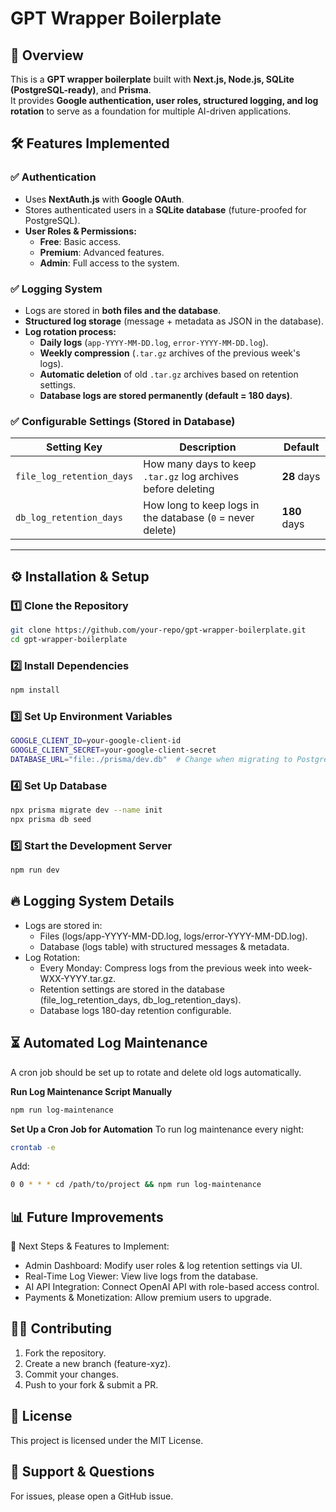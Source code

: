 # GPT Wrapper Boilerplate

## 🚀 Overview
This is a **GPT wrapper boilerplate** built with **Next.js, Node.js, SQLite (PostgreSQL-ready)**, and **Prisma**.  
It provides **Google authentication, user roles, structured logging, and log rotation** to serve as a foundation for multiple AI-driven applications.

## 🛠️ Features Implemented

### ✅ **Authentication**
- Uses **NextAuth.js** with **Google OAuth**.
- Stores authenticated users in a **SQLite database** (future-proofed for PostgreSQL).
- **User Roles & Permissions:**
  - **Free**: Basic access.
  - **Premium**: Advanced features.
  - **Admin**: Full access to the system.

### ✅ **Logging System**
- Logs are stored in **both files and the database**.
- **Structured log storage** (message + metadata as JSON in the database).
- **Log rotation process:**
  - **Daily logs** (`app-YYYY-MM-DD.log`, `error-YYYY-MM-DD.log`).
  - **Weekly compression** (`.tar.gz` archives of the previous week's logs).
  - **Automatic deletion** of old `.tar.gz` archives based on retention settings.
  - **Database logs are stored permanently (default = 180 days)**.

### ✅ **Configurable Settings (Stored in Database)**
| Setting Key            | Description                                           | Default |
|------------------------|-------------------------------------------------------|---------|
| `file_log_retention_days` | How many days to keep `.tar.gz` log archives before deleting | **28** days |
| `db_log_retention_days`   | How long to keep logs in the database (`0` = never delete)  | **180** days |

---

## ⚙️ **Installation & Setup**

### **1️⃣ Clone the Repository**
```bash
git clone https://github.com/your-repo/gpt-wrapper-boilerplate.git
cd gpt-wrapper-boilerplate
```

### **2️⃣ Install Dependencies**
```bash
npm install
```
### **3️⃣ Set Up Environment Variables**
```bash
GOOGLE_CLIENT_ID=your-google-client-id
GOOGLE_CLIENT_SECRET=your-google-client-secret
DATABASE_URL="file:./prisma/dev.db"  # Change when migrating to PostgreSQL
```

### **4️⃣ Set Up Database**
```bash
npx prisma migrate dev --name init
npx prisma db seed
```
### **5️⃣ Start the Development Server**
```bash
npm run dev
```

## **🔥 Logging System Details**
- Logs are stored in:
    - Files (logs/app-YYYY-MM-DD.log, logs/error-YYYY-MM-DD.log).
    - Database (logs table) with structured messages & metadata.
- Log Rotation:
    - Every Monday: Compress logs from the previous week into week-WXX-YYYY.tar.gz.
    - Retention settings are stored in the database (file_log_retention_days, db_log_retention_days).
    - Database logs 180-day retention configurable.

## **⏳ Automated Log Maintenance**
A cron job should be set up to rotate and delete old logs automatically.

**Run Log Maintenance Script Manually**
```bash
npm run log-maintenance
```
**Set Up a Cron Job for Automation**
To run log maintenance every night:
```bash
crontab -e
```
Add:
```bash
0 0 * * * cd /path/to/project && npm run log-maintenance
```

## **📊 Future Improvements** 
🚀 Next Steps & Features to Implement:

- Admin Dashboard: Modify user roles & log retention settings via UI.
- Real-Time Log Viewer: View live logs from the database.
- AI API Integration: Connect OpenAI API with role-based access control.
- Payments & Monetization: Allow premium users to upgrade.

## **👨‍💻 Contributing**
1. Fork the repository.
2. Create a new branch (feature-xyz).
3. Commit your changes.
4. Push to your fork & submit a PR.

## **📝 License**
This project is licensed under the MIT License.

## **🚀 Support & Questions**
For issues, please open a GitHub issue.